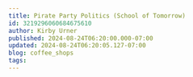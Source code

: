 ```yaml
---
title: Pirate Party Politics (School of Tomorrow)
id: 3219296060684675610
author: Kirby Urner
published: 2024-08-24T06:20:00.000-07:00
updated: 2024-08-24T06:20:05.127-07:00
blog: coffee_shops
tags: 
---
```


